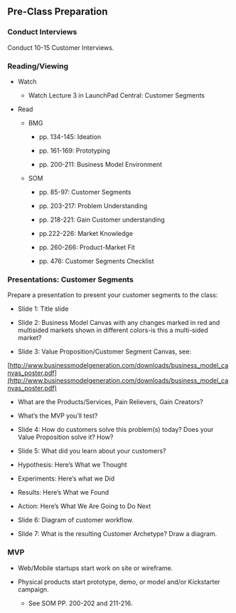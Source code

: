 ## Pre-Class Preparation

### Conduct Interviews

Conduct 10-15 Customer Interviews.

### Reading/Viewing

* Watch

    * Watch Lecture 3 in LaunchPad Central: Customer Segments

* Read

    * BMG

        * pp. 134-145: Ideation

        * pp. 161-169: Prototyping 

        * pp. 200-211: Business Model Environment

    * SOM 

        * pp. 85-97: Customer Segments

        *  pp. 203-217: Problem Understanding

        * pp. 218-221: Gain Customer understanding

        * pp.222-226: Market Knowledge

        * pp. 260-266: Product-Market Fit

        * pp. 476: Customer Segments Checklist

### Presentations: Customer Segments

Prepare a presentation to present your customer segments to the class:

* Slide 1: Title slide

* Slide 2: Business Model Canvas with any changes marked in red and multisided markets shown in different colors-is this a multi-sided market?

* Slide 3: 	 Value Proposition/Customer Segment Canvas, see:

[http://www.businessmodelgeneration.com/downloads/business_model_canvas_poster.pdf](http://www.businessmodelgeneration.com/downloads/business_model_canvas_poster.pdf)

* What are the Products/Services, Pain Relievers, Gain Creators?

* What’s the MVP you’ll test?

* Slide 4:   How do customers solve this problem(s) today? Does your Value Proposition solve it? How?

* Slide 5:   What did you learn about your customers?

* Hypothesis: Here’s What we Thought

* Experiments: Here’s what we Did

* Results: Here’s What we Found

* Action: Here’s What We Are Going to Do Next

* Slide 6: Diagram of customer workflow.

* Slide 7: What is the resulting Customer Archetype? Draw a diagram.

### MVP

* Web/Mobile startups start work on site or wireframe.

* Physical products start prototype, demo, or model and/or Kickstarter campaign.

    * See SOM PP. 200-202 and 211-216.
